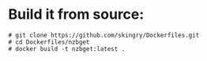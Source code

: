 
# Build it from source:

```
# git clone https://github.com/skingry/Dockerfiles.git
# cd Dockerfiles/nzbget
# docker build -t nzbget:latest .
```
